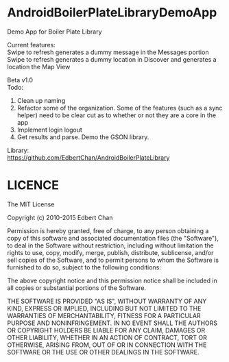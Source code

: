 AndroidBoilerPlateLibraryDemoApp
================================

Demo App for Boiler Plate Library

Current features:<br>
  Swipe to refresh generates a dummy message in the Messages portion<br>
  Swipe to refresh generates a dummy location in Discover and generates a location the Map View<br>

Beta v1.0<br>
Todo:<br>
  1) Clean up naming<br>
  2) Refactor some of the organization. Some of the features (such as a sync helper) need to be clear cut as to whether 
  or not they are a core in the app<br>
  3) Implement login logout<br>
  4) Get results and parse. Demo the GSON library.<br>
  
Library:<br>
  https://github.com/EdbertChan/AndroidBoilerPlateLibrary

LICENCE
=======

The MIT License

Copyright (c) 2010-2015 Edbert Chan

Permission is hereby granted, free of charge, to any person obtaining a copy
of this software and associated documentation files (the "Software"), to deal
in the Software without restriction, including without limitation the rights
to use, copy, modify, merge, publish, distribute, sublicense, and/or sell
copies of the Software, and to permit persons to whom the Software is
furnished to do so, subject to the following conditions:

The above copyright notice and this permission notice shall be included in
all copies or substantial portions of the Software.

THE SOFTWARE IS PROVIDED "AS IS", WITHOUT WARRANTY OF ANY KIND, EXPRESS OR
IMPLIED, INCLUDING BUT NOT LIMITED TO THE WARRANTIES OF MERCHANTABILITY,
FITNESS FOR A PARTICULAR PURPOSE AND NONINFRINGEMENT. IN NO EVENT SHALL THE
AUTHORS OR COPYRIGHT HOLDERS BE LIABLE FOR ANY CLAIM, DAMAGES OR OTHER
LIABILITY, WHETHER IN AN ACTION OF CONTRACT, TORT OR OTHERWISE, ARISING FROM,
OUT OF OR IN CONNECTION WITH THE SOFTWARE OR THE USE OR OTHER DEALINGS IN
THE SOFTWARE.
